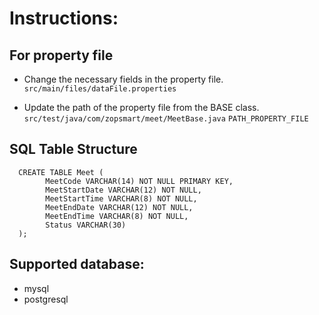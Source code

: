 # Instructions:

## For property file
- Change the necessary fields in the property file.
`src/main/files/dataFile.properties`

- Update the path of the property file from the BASE class.
`src/test/java/com/zopsmart/meet/MeetBase.java`
`PATH_PROPERTY_FILE`

## SQL Table Structure
```
  CREATE TABLE Meet (
        MeetCode VARCHAR(14) NOT NULL PRIMARY KEY,
        MeetStartDate VARCHAR(12) NOT NULL,
        MeetStartTime VARCHAR(8) NOT NULL,
        MeetEndDate VARCHAR(12) NOT NULL,
        MeetEndTime VARCHAR(8) NOT NULL,
        Status VARCHAR(30)
  );
```

## Supported database:
- mysql
- postgresql
